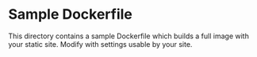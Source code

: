 # Sample Dockerfile

This directory contains a sample Dockerfile which builds a full image with your static site. Modify with settings usable by your site.